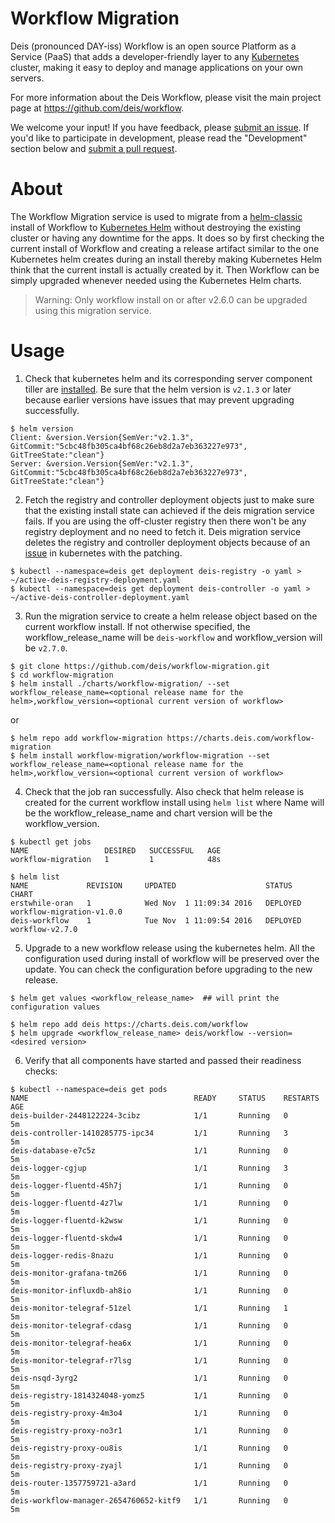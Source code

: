 
# Workflow Migration

Deis (pronounced DAY-iss) Workflow is an open source Platform as a Service (PaaS) that adds a developer-friendly layer to any [Kubernetes](http://kubernetes.io) cluster, making it easy to deploy and manage applications on your own servers.

For more information about the Deis Workflow, please visit the main project page at https://github.com/deis/workflow.

We welcome your input! If you have feedback, please [submit an issue][issues]. If you'd like to participate in development, please read the "Development" section below and [submit a pull request][prs].

# About
The Workflow Migration service is used to migrate from a [helm-classic](https://github.com/helm/helm-classic) install of Workflow to [Kubernetes Helm](https://github.com/kubernetes/helm) without destroying the existing cluster or having any downtime for the apps. It does so by first checking the current install of Workflow and creating a release artifact similar to the one Kubernetes helm creates during an install thereby making Kubernetes Helm think that the current install is actually created by it. Then Workflow can be simply upgraded whenever needed using the Kubernetes Helm charts.

> Warning: Only workflow install on or after v2.6.0 can be upgraded using this migration service.

# Usage
1) Check that kubernetes helm and its corresponding server component tiller are [installed](https://github.com/kubernetes/helm/blob/master/docs/install.md). Be sure that the helm version is `v2.1.3` or later because earlier versions have issues that may prevent upgrading successfully.

```shell
$ helm version
Client: &version.Version{SemVer:"v2.1.3", GitCommit:"5cbc48fb305ca4bf68c26eb8d2a7eb363227e973", GitTreeState:"clean"}
Server: &version.Version{SemVer:"v2.1.3", GitCommit:"5cbc48fb305ca4bf68c26eb8d2a7eb363227e973", GitTreeState:"clean"}
```

2) Fetch the registry and controller deployment objects just to make sure that the existing install state can achieved if the deis migration service fails. If you are using the off-cluster registry then there won't be any registry deployment and no need to fetch it. Deis migration service deletes the registry and controller deployment objects because of an [issue](https://github.com/kubernetes/kubernetes/pull/35071) in kubernetes with the patching.

```shell
$ kubectl --namespace=deis get deployment deis-registry -o yaml > ~/active-deis-registry-deployment.yaml
$ kubectl --namespace=deis get deployment deis-controller -o yaml > ~/active-deis-controller-deployment.yaml
```

3) Run the migration service to create a helm release object based on the current workflow install. If not otherwise specified, the workflow_release_name will be `deis-workflow` and workflow_version will be `v2.7.0`.

```shell
$ git clone https://github.com/deis/workflow-migration.git
$ cd workflow-migration
$ helm install ./charts/workflow-migration/ --set workflow_release_name=<optional release name for the helm>,workflow_version=<optional current version of workflow>
```

or

```shell
$ helm repo add workflow-migration https://charts.deis.com/workflow-migration
$ helm install workflow-migration/workflow-migration --set workflow_release_name=<optional release name for the helm>,workflow_version=<optional current version of workflow>
```

4) Check that the job ran successfully. Also check that helm release is created for the current workflow install using `helm list` where Name will be the workflow_release_name and chart version will be the workflow_version.

```shell
$ kubectl get jobs
NAME                 DESIRED   SUCCESSFUL   AGE
workflow-migration   1         1            48s

$ helm list
NAME    	     REVISION	  UPDATED                 	 STATUS  	  CHART
erstwhile-oran   1            Wed Nov  1 11:09:34 2016   DEPLOYED     workflow-migration-v1.0.0
deis-workflow    1            Tue Nov  1 11:09:54 2016   DEPLOYED     workflow-v2.7.0
```

5) Upgrade to a new workflow release using the kubernetes helm. All the configuration used during install of workflow will be preserved over the update. You can check the configuration before upgrading to the new release.

```shell
$ helm get values <workflow_release_name>  ## will print the configuration values

$ helm repo add deis https://charts.deis.com/workflow
$ helm upgrade <workflow_release_name> deis/workflow --version=<desired version>
```

6) Verify that all components have started and passed their readiness checks:

```shell
$ kubectl --namespace=deis get pods
NAME                                     READY     STATUS    RESTARTS   AGE
deis-builder-2448122224-3cibz            1/1       Running   0          5m
deis-controller-1410285775-ipc34         1/1       Running   3          5m
deis-database-e7c5z                      1/1       Running   0          5m
deis-logger-cgjup                        1/1       Running   3          5m
deis-logger-fluentd-45h7j                1/1       Running   0          5m
deis-logger-fluentd-4z7lw                1/1       Running   0          5m
deis-logger-fluentd-k2wsw                1/1       Running   0          5m
deis-logger-fluentd-skdw4                1/1       Running   0          5m
deis-logger-redis-8nazu                  1/1       Running   0          5m
deis-monitor-grafana-tm266               1/1       Running   0          5m
deis-monitor-influxdb-ah8io              1/1       Running   0          5m
deis-monitor-telegraf-51zel              1/1       Running   1          5m
deis-monitor-telegraf-cdasg              1/1       Running   0          5m
deis-monitor-telegraf-hea6x              1/1       Running   0          5m
deis-monitor-telegraf-r7lsg              1/1       Running   0          5m
deis-nsqd-3yrg2                          1/1       Running   0          5m
deis-registry-1814324048-yomz5           1/1       Running   0          5m
deis-registry-proxy-4m3o4                1/1       Running   0          5m
deis-registry-proxy-no3r1                1/1       Running   0          5m
deis-registry-proxy-ou8is                1/1       Running   0          5m
deis-registry-proxy-zyajl                1/1       Running   0          5m
deis-router-1357759721-a3ard             1/1       Running   0          5m
deis-workflow-manager-2654760652-kitf9   1/1       Running   0          5m
```

[issues]: https://github.com/deis/workflow/issues
[prs]: https://github.com/deis/workflow/pulls
[v2.18]: https://github.com/deis/workflow/releases/tag/v2.18.0
